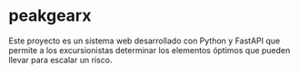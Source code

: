# peakgearx
Este proyecto es un sistema web desarrollado con Python y FastAPI que permite a los excursionistas determinar los elementos óptimos que pueden llevar para escalar un risco. 
